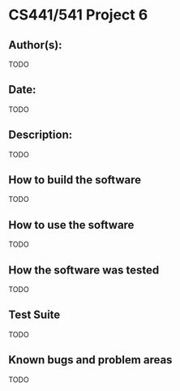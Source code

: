 # CS441/541 Project 6

## Author(s):

TODO


## Date:

TODO


## Description:

TODO


## How to build the software

TODO


## How to use the software

TODO


## How the software was tested

TODO

## Test Suite

TODO


## Known bugs and problem areas

TODO

